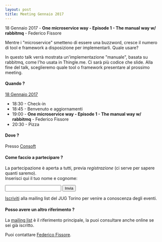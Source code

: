```yaml
---
layout: post
title: Meeting Gennaio 2017
---
```


18 Gennaio 2017 - **One microservice way - Episode 1 - The manual way w/ rabbitmq** - Federico Fissore

Mentre i "microservice" smetteno di essere una buzzword, cresce il numero di tool e framework a disposizione per implementarli. Quale usare?

In questo talk verrà mostrata un'implementazione "manuale", basata su rabbitmq, come l'ho usata in Thingle.me. Ci sarà più codice che slide. Alla fine del talk, sceglieremo quale tool o framework presentare al prossimo meeting.

#### Quando ?

<u>18 Gennaio 2017</u>

* 18:30 - Check-in
* 18:45 - Benvenuto e aggiornamenti
* 19:00 - **One microservice way - Episode 1 - The manual way w/ rabbitmq** - Federico Fissore
* 20:30 - Pizza

#### Dove ?

Presso [Consoft](/places/consoft/)

#### Come faccio a partecipare ?

La partecipazione è aperta a tutti, previa *registrazione* (ci serve per sapere quanti saremo).  
Inserisci qui il tuo nome e cognome:

<form action="https://formspree.io/federico.fissore+jug201701@gmail.com" method="POST">
    <input type="text" name="name">
    <input type="hidden" name="_subject" value="JUG Torino Meeting Gennaio 2017" />
    <input type="hidden" name="_format" value="plain" />
    <input type="hidden" name="_next" value="/registered" />
    <input type="submit" value="Invia">
</form>
  
[Iscriviti](/subscribe/) alla mailing list del JUG Torino per venire a conoscenza degli eventi.

#### Posso avere un altro riferimento ?

La [mailing list](https://groups.yahoo.com/groups/it-torino-java-jug) è il riferimento principale,
la puoi consultare anche online se sei già iscritto.

Puoi contattare [Federico Fissore](/people/federicofissore/).


